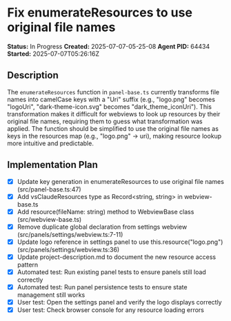 # Fix enumerateResources to use original file names

**Status:** In Progress
**Created:** 2025-07-07-05-25-08
**Agent PID:** 64434
**Started:** 2025-07-07T05:26:16Z

## Description
The `enumerateResources` function in `panel-base.ts` currently transforms file names into camelCase keys with a "Uri" suffix (e.g., "logo.png" becomes "logoUri", "dark-theme-icon.svg" becomes "dark_theme_iconUri"). This transformation makes it difficult for webviews to look up resources by their original file names, requiring them to guess what transformation was applied. The function should be simplified to use the original file names as keys in the resources map (e.g., "logo.png" → uri), making resource lookup more intuitive and predictable.

## Implementation Plan
- [x] Update key generation in enumerateResources to use original file names (src/panel-base.ts:47)
- [x] Add vsClaudeResources type as Record<string, string> in webview-base.ts
- [x] Add resource(fileName: string) method to WebviewBase class (src/webview-base.ts)
- [x] Remove duplicate global declaration from settings webview (src/panels/settings/webview.ts:7-11)
- [x] Update logo reference in settings panel to use this.resource("logo.png") (src/panels/settings/webview.ts:36)
- [x] Update project-description.md to document the new resource access pattern
- [x] Automated test: Run existing panel tests to ensure panels still load correctly
- [x] Automated test: Run panel persistence tests to ensure state management still works
- [x] User test: Open the settings panel and verify the logo displays correctly
- [x] User test: Check browser console for any resource loading errors